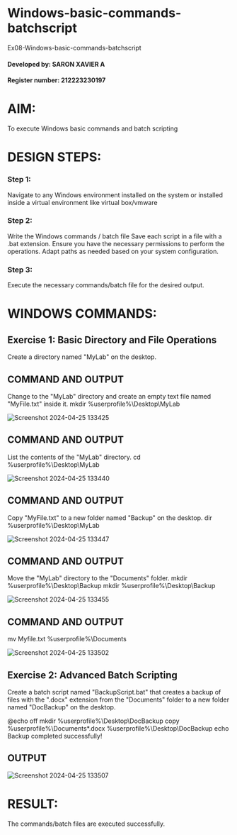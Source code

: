 # Windows-basic-commands-batchscript
Ex08-Windows-basic-commands-batchscript
#### Developed by: SARON XAVIER A
#### Register number: 212223230197
# AIM:
To execute Windows basic commands and batch scripting

# DESIGN STEPS:

### Step 1:
Navigate to any Windows environment installed on the system or installed inside a virtual environment like virtual box/vmware 
### Step 2:
Write the Windows commands / batch file
Save each script in a file with a .bat extension.
Ensure you have the necessary permissions to perform the operations.
Adapt paths as needed based on your system configuration.
### Step 3:
Execute the necessary commands/batch file for the desired output. 
# WINDOWS COMMANDS:
## Exercise 1: Basic Directory and File Operations
Create a directory named "MyLab" on the desktop.


## COMMAND AND OUTPUT

Change to the "MyLab" directory and create an empty text file named "MyFile.txt" inside it.
mkdir %userprofile%\Desktop\MyLab

![Screenshot 2024-04-25 133425](https://github.com/PremkumarG3/Windows-basic-commands-batchscript/assets/138955646/87135a53-46fb-4434-bc7e-48a9b89bef8a)

## COMMAND AND OUTPUT

List the contents of the "MyLab" directory.
cd %userprofile%\Desktop\MyLab

![Screenshot 2024-04-25 133440](https://github.com/PremkumarG3/Windows-basic-commands-batchscript/assets/138955646/a837e661-0502-48bd-8c47-77377ea5a11c)

## COMMAND AND OUTPUT

Copy "MyFile.txt" to a new folder named "Backup" on the desktop.
dir %userprofile%\Desktop\MyLab

![Screenshot 2024-04-25 133447](https://github.com/PremkumarG3/Windows-basic-commands-batchscript/assets/138955646/25b03d45-ace6-42ec-9c39-a1848f7d1650)

## COMMAND AND OUTPUT

Move the "MyLab" directory to the "Documents" folder.
mkdir %userprofile%\Desktop\Backup
mkdir %userprofile%\Desktop\Backup

![Screenshot 2024-04-25 133455](https://github.com/PremkumarG3/Windows-basic-commands-batchscript/assets/138955646/009ec9c0-1564-4ded-a52b-6b81e0a4e5fc)


## COMMAND AND OUTPUT
mv Myfile.txt %userprofile%\Documents

![Screenshot 2024-04-25 133502](https://github.com/PremkumarG3/Windows-basic-commands-batchscript/assets/138955646/5be87448-4a7a-4ed0-a851-29ed2444a6ce)


## Exercise 2: Advanced Batch Scripting
Create a batch script named "BackupScript.bat" that creates a backup of files with the ".docx" extension from the "Documents" folder to a new folder named "DocBackup" on the desktop.

@echo off
mkdir %userprofile%\Desktop\DocBackup
copy %userprofile%\Documents\*.docx %userprofile%\Desktop\DocBackup
echo Backup completed successfully!






## OUTPUT

![Screenshot 2024-04-25 133507](https://github.com/PremkumarG3/Windows-basic-commands-batchscript/assets/138955646/7dc8c005-1de7-48b0-8aae-805122837df5)



# RESULT:
The commands/batch files are executed successfully.

